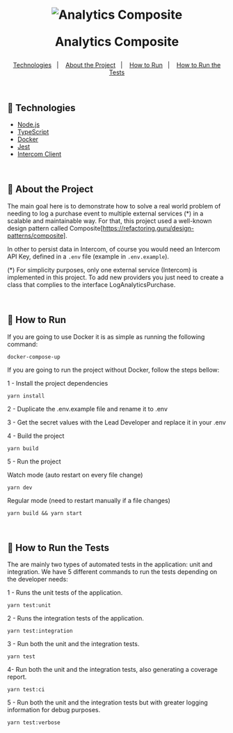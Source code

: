 <h1 align="center">
    <img alt="Analytics Composite" ttle="Analytics Composite" src="https://i.postimg.cc/NGJ5w3tD/logo.png" />
    <p>Analytics Composite</p>
</h1>

<p align="center">
  <a href="#-technologies">Technologies</a>&nbsp;&nbsp;&nbsp;|&nbsp;&nbsp;&nbsp;
  <a href="#-about-the-project">About the Project</a>&nbsp;&nbsp;&nbsp;|&nbsp;&nbsp;&nbsp;
  <a href="#-how-to-run">How to Run</a>&nbsp;&nbsp;&nbsp;|&nbsp;&nbsp;&nbsp;
  <a href="#-how-to-run-the-tests">How to Run the Tests</a>
</p>

<br />

## 🚀 Technologies

-   [Node.js](https://nodejs.org/en/)
-   [TypeScript](https://www.typescriptlang.org/)
-   [Docker](https://www.docker.com/)
-   [Jest](https://jestjs.io/)
-   [Intercom Client](https://github.com/intercom/intercom-node)

<br/>

## 📜 About the Project

The main goal here is to demonstrate how to solve a real world problem of needing to log a purchase
event to multiple external services (\*) in a scalable and maintainable way. For that, this project
used a well-known design pattern called
Composite[https://refactoring.guru/design-patterns/composite].

In other to persist data in Intercom, of course you would need an Intercom API Key, defined in a
`.env` file (example in `.env.example`).

(\*) For simplicity purposes, only one external service (Intercom) is implemented in this project.
To add new providers you just need to create a class that complies to the interface
LogAnalyticsPurchase.

<br/>

## 🏁 How to Run

If you are going to use Docker it is as simple as running the following command:

```
docker-compose-up
```

If you are going to run the project without Docker, follow the steps bellow:

1 - Install the project dependencies

```
yarn install
```

2 - Duplicate the .env.example file and rename it to .env

3 - Get the secret values with the Lead Developer and replace it in your .env

4 - Build the project

```
yarn build
```

5 - Run the project

Watch mode (auto restart on every file change)

```
yarn dev
```

Regular mode (need to restart manually if a file changes)

```
yarn build && yarn start
```

<br/>

## 🧪 How to Run the Tests

The are mainly two types of automated tests in the application: unit and integration. We have 5
different commands to run the tests depending on the developer needs:

1 - Runs the unit tests of the application.

```
yarn test:unit
```

2 - Runs the integration tests of the application.

```
yarn test:integration
```

3 - Run both the unit and the integration tests.

```
yarn test
```

4- Run both the unit and the integration tests, also generating a coverage report.

```
yarn test:ci
```

5 - Run both the unit and the integration tests but with greater logging information for debug
purposes.

```
yarn test:verbose
```
